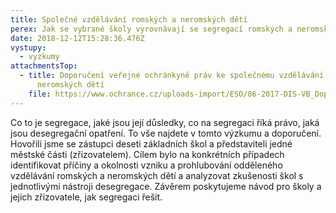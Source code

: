 ```yaml
---
title: Společné vzdělávání romských a neromských dětí
perex: Jak se vybrané školy vyrovnávají se segregací romských a neromských dětí
date: 2018-12-12T15:28:36.476Z
vystupy:
  - vyzkumy
attachmentsTop:
  - title: Doporučení veřejné ochránkyně práv ke společnému vzdělávání romských a
      neromských dětí
    file: https://www.ochrance.cz/uploads-import/ESO/86-2017-DIS-VB_Doporuceni_desegregace.pdf
---
```

<p>Co to je segregace, jaké jsou její důsledky, co na segregaci říká právo, jaká jsou desegregační opatření. To vše najdete v&nbsp;tomto výzkumu a doporučení. Hovořili jsme se zástupci deseti základních škol a představiteli jedné městské části (zřizovatelem). Cílem bylo na konkrétních případech identifikovat příčiny a okolnosti vzniku a prohlubování odděleného vzdělávání romských a neromských dětí a analyzovat zkušenosti škol s jednotlivými nástroji desegregace. Závěrem poskytujeme návod pro školy a jejich zřizovatele, jak segregaci řešit.</p>

